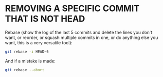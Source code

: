 

# REMOVING A SPECIFIC COMMIT THAT IS NOT HEAD

Rebase (show the log of the last 5 commits and delete the lines you don't want, or reorder, or squash multiple commits in one, or do anything else you want, this is a very versatile tool):

```sh
git rebase -i HEAD~5
```


And if a mistake is made:

```sh
git rebase --abort
```
